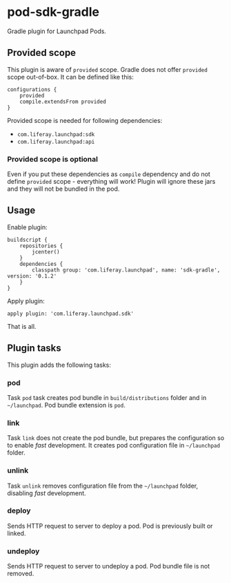 # pod-sdk-gradle

Gradle plugin for Launchpad Pods.

## Provided scope

This plugin is aware of `provided` scope. Gradle does not offer `provided` scope
out-of-box. It can be defined like this:

	configurations {
		provided
		compile.extendsFrom provided
	}

Provided scope is needed for following dependencies:

+ `com.liferay.launchpad:sdk`
+ `com.liferay.launchpad:api`

### Provided scope is optional

Even if you put these dependencies as `compile` dependency and do not define
`provided` scope - everything will work! Plugin will ignore these jars and
they will not be bundled in the pod.


## Usage

Enable plugin:

```
buildscript {
    repositories {
		jcenter()
    }
    dependencies {
        classpath group: 'com.liferay.launchpad', name: 'sdk-gradle', version: '0.1.2'
    }
}

```

Apply plugin:

	apply plugin: 'com.liferay.launchpad.sdk'

That is all.


## Plugin tasks

This plugin adds the following tasks:

### pod

Task `pod` task creates pod bundle in `build/distributions` folder and in
`~/launchpad`. Pod bundle extension is `pod`.

### link

Task `link` does not create the pod bundle, but prepares the configuration so to
enable _fast_ development. It creates pod configuration file in `~/launchpad`
folder.

### unlink

Task `unlink` removes configuration file from the `~/launchpad` folder,
disabling _fast_ development.

### deploy

Sends HTTP request to server to deploy a pod. Pod is previously built or linked.

### undeploy

Sends HTTP request to server to undeploy a pod. Pod bundle file is not removed.

